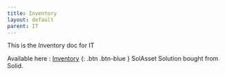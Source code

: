 ```yaml
---
title: Inventory
layout: default
parent: IT
---
```


This is the Inventory doc for IT

Available here : [Inventory](http://swisscatsrv5:8123/fr/Main/Login?targetAction=Detail&targetController=Location&targetId=8) {: .btn .btn-blue }
SolAsset Solution bought from Solid.
